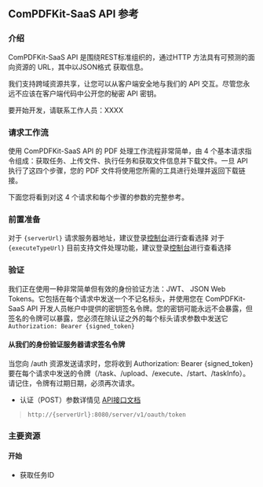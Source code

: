 ## ComPDFKit-SaaS API 参考 

### 介绍
ComPDFKit-SaaS API 是围绕REST标准组织的，通过HTTP 方法具有可预测的面向资源的 URL，其中以JSON格式 获取信息。

我们支持跨域资源共享，让您可以从客户端安全地与我们的 API 交互。尽管您永远不应该在客户端代码中公开您的秘密 API 密钥。

要开始开发，请联系工作人员：XXXX

### 请求工作流
使用 ComPDFKit-SaaS API 的 PDF 处理工作流程非常简单，由 4 个基本请求指令组成：获取任务、上传文件、执行任务和获取文件信息并下载文件。一旦 API 执行了这四个步骤，您的 PDF 文件将使用您所需的工具进行处理并返回下载链接。


下面您将看到对这 4 个请求和每个步骤的参数的完整参考。

### 前置准备
对于 `{serverUrl}` 请求服务器地址，建议登录[控制台]()进行查看选择
对于 `{executeTypeUrl}` 目前支持文件处理功能，建议登录[控制台]()进行查看选择
### 验证
我们正在使用一种非常简单但有效的身份验证方法：JWT、 JSON Web Tokens。它包括在每个请求中发送一个不记名标头，并使用您在 ComPDFKit-SaaS API 开发人员帐户中提供的密钥签名令牌。您的密钥可能永远不会暴露，但签名的令牌可以暴露，您必须在除认证之外的每个标头请求参数中发送它`Authorization: Bearer {signed_token}`

#### 从我们的身份验证服务器请求签名令牌
当您向 /auth 资源发送请求时，您将收到 Authorization: Bearer {signed_token}要在每个请求中发送的令牌（/task、/upload、/execute、/start、/taskInfo）。请记住，令牌有过期日期，必须再次请求。
- 认证（POST）参数详情见 [API接口文档](https://www.showdoc.cc/2033153860430948?page_id=9190236630534089)
> `http://{serverUrl}:8080/server/v1/oauth/token`

### 主要资源
#### 开始
- 获取任务ID